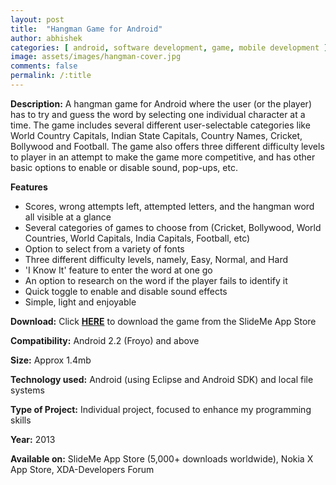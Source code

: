 ```yaml
---
layout: post
title:  "Hangman Game for Android"
author: abhishek
categories: [ android, software development, game, mobile development ]
image: assets/images/hangman-cover.jpg
comments: false
permalink: /:title
---
```

<strong>Description:</strong> A hangman game for Android where the user (or the player) has to try and guess the word by selecting one individual character at a time. The game includes several different user-selectable categories like World Country Capitals, Indian State Capitals, Country Names, Cricket, Bollywood and Football. The game also offers three different difficulty levels to player in an attempt to make the game more competitive, and has other basic options to enable or disable sound, pop-ups, etc.

<strong>Features</strong>
<ul>
	<li>Scores, wrong attempts left, attempted letters, and the hangman word all visible at a glance</li>
	<li>Several categories of games to choose from (Cricket, Bollywood, World Countries, World Capitals, India Capitals, Football, etc)</li>
	<li>Option to select from a variety of fonts</li>
	<li>Three different difficulty levels, namely, Easy, Normal, and Hard</li>
	<li>'I Know It' feature to enter the word at one go</li>
	<li>An option to research on the word if the player fails to identify it</li>
	<li>Quick toggle to enable and disable sound effects</li>
	<li>Simple, light and enjoyable</li>
</ul>
<strong>Download:</strong> Click <a title="HERE" href="https://goo.gl/vfhZ5E" target="_blank"><strong>HERE</strong></a> to download the game from the SlideMe App Store

<strong>Compatibility:</strong> Android 2.2 (Froyo) and above

<strong>Size:</strong> Approx 1.4mb

<strong>Technology used:</strong> Android (using Eclipse and Android SDK) and local file systems

<strong>Type of Project:</strong> Individual project, focused to enhance my programming skills

<strong>Year:</strong> 2013

<strong>Available on:</strong> SlideMe App Store (5,000+ downloads worldwide), Nokia X App Store, XDA-Developers Forum
